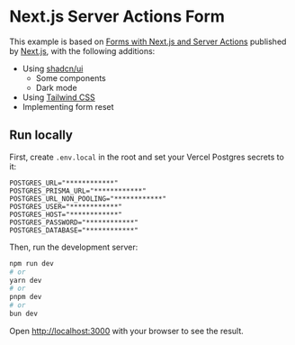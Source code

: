 # Next.js Server Actions Form

This example is based on [Forms with Next.js and Server Actions](https://github.com/vercel/next.js/tree/canary/examples/next-forms) published by [Next.js](https://nextjs.org/), with the following additions:

- Using [shadcn/ui](https://ui.shadcn.com/)
  - Some components
  - Dark mode
- Using [Tailwind CSS](https://tailwindcss.com/)
- Implementing form reset

## Run locally

First, create `.env.local` in the root and set your Vercel Postgres secrets to it:

```
POSTGRES_URL="************"
POSTGRES_PRISMA_URL="************"
POSTGRES_URL_NON_POOLING="************"
POSTGRES_USER="************"
POSTGRES_HOST="************"
POSTGRES_PASSWORD="************"
POSTGRES_DATABASE="************"
```

Then, run the development server:

```bash
npm run dev
# or
yarn dev
# or
pnpm dev
# or
bun dev
```

Open [http://localhost:3000](http://localhost:3000) with your browser to see the result.
